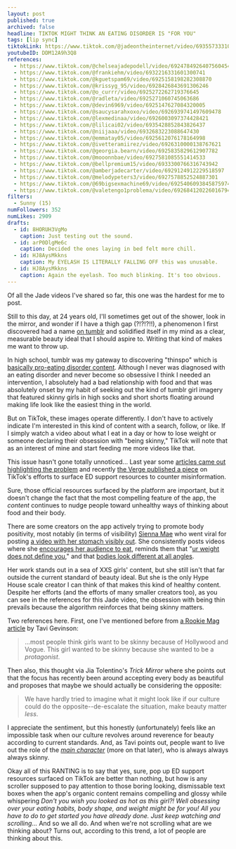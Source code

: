 ```yaml
---
layout: post
published: true
archived: false
headline: TIKTOK MIGHT THINK AN EATING DISORDER IS "FOR YOU"
tags: [lip sync]
tiktokLink: https://www.tiktok.com/@jadeontheinternet/video/6935573331072634118
youtubeID: DDM12A9h3Q8
references:
  - https://www.tiktok.com/@chelseajadepodell/video/6924784926407560454
  - https://www.tiktok.com/@frankiehm/video/6932216331601300741
  - https://www.tiktok.com/@kguetspam69/video/6925158198282308870
  - https://www.tiktok.com/@krissyg_95/video/6928426843691306246
  - https://www.tiktok.com/@o_currr/video/6925272262719376645
  - https://www.tiktok.com/@radleta/video/6925271060745063686
  - https://www.tiktok.com/@devin6969/video/6925147627084320005
  - https://www.tiktok.com/@saucysarahxoxo/video/6926939741497609478
  - https://www.tiktok.com/@lexmedinaa/video/6926003097374428421
  - https://www.tiktok.com/@lilicai02/video/6935428852843826437
  - https://www.tiktok.com/@niijaaa/video/6932683223088647430
  - https://www.tiktok.com/@emmatay05/video/6925612076178164998
  - https://www.tiktok.com/@ivetteramiirez/video/6926310000138767621
  - https://www.tiktok.com/@georgia.bearn/video/6925835829612907782
  - https://www.tiktok.com/@mooonnbae/video/6927581085551414533
  - https://www.tiktok.com/@bellpremium15/video/6933300766316743942
  - https://www.tiktok.com/@amberjadecarter/video/6929124912229518597
  - https://www.tiktok.com/@melodypeters3/video/6927578852524887301
  - https://www.tiktok.com/@69bigsexmachine69/video/6925406093845875974
  - https://www.tiktok.com/@valetengo1problema/video/6926841202260167941
filters:
  - Sunny (15)
numFollowers: 352
numLikes: 2909
drafts:
  - id: 8HORUH3VgMo
    caption: Just testing out the sound.
  - id: arP0DlgMe6c
    caption: Decided the ones laying in bed felt more chill.
  - id: HJ8AysMkkns
    caption: My EYELASH IS LITERALLY FALLING OFF this was unusable.
  - id: HJ8AysMkkns
    caption: Again the eyelash. Too much blinking. It's too obvious.
---
```


Of all the Jade videos I've shared so far, this one was the hardest for me to post.

Still to this day, at 24 years old, I'll sometimes get out of the shower, look in the mirror, and wonder if I have a thigh gap (?!?!?!!), a phenomenon I first discovered had a name [on tumblr](https://www.cosmopolitan.com/lifestyle/news/a18504/stop-thigh-gap/) and solidified itself in my mind as a clear, measurable beauty ideal that I should aspire to. Writing that kind of makes me want to throw up.

In high school, tumblr was my gateway to discovering "thinspo" which is [basically pro-eating disorder content](https://www.theatlantic.com/sexes/archive/2013/05/an-epidemic-basically-a-conflicted-weight-loss-blogger-on-thinspo/275671/). Although I never was diagnosed with an eating disorder and never become so obsessive I think I needed an intervention, I absolutely had a bad relationship with food and that was absolutely onset by my habit of seeking out the kind of tumblr girl imagery that featured skinny girls in high socks and short shorts floating around making life look like the easiest thing in the world.

But on TikTok, these images operate differently. I don't have to actively indicate I'm interested in this kind of content with a search, follow, or like. If I simply watch a video about what I eat in a day or how to lose weight or someone declaring their obsession with "being skinny," TikTok will note that as an interest of mine and start feeding me more videos like that.

This issue hasn't gone totally unnoticed... Last year some [articles came out](https://www.buzzfeed.com/cameronwilson/tiktok-eating-disorder-videos-algorithm-for-you-page) [highlighting the problem](https://www.theguardian.com/technology/2020/dec/07/tiktok-investigating-videos-promoting-starvation-and-anorexia) and recently [the Verge published a piece](https://www.theverge.com/2021/2/22/22292166/tiktok-eating-disorder-support-resources-hashtags) on TikTok's efforts to surface ED support resources to counter misinformation.

Sure, those official resources surfaced by the platform are important, but it doesn't change the fact that the most compelling feature of the app, the _content_ continues to nudge people toward unhealthy ways of thinking about food and their body.

There are some creators on the app actively trying to promote body positivity, most notably (in terms of visibility) [Sienna Mae](https://www.tiktok.com/@siennamae?lang=en) who went viral for posting [a video with her stomach visibly out](https://www.tiktok.com/@siennamae/video/6861428249403182342). She consistently posts videos where she [encourages her audience to eat](https://www.tiktok.com/@siennamae/video/6908002327639117062), reminds them that "[ur weight does not define you](https://www.tiktok.com/@siennamae/video/6911470133642890501)," and that [bodies look different at all angles](https://www.tiktok.com/@siennamae/video/6895099539095686405).

Her work stands out in a sea of XXS girls' content, but she still isn't that far outside the current standard of beauty ideal. But she is the only Hype House scale creator I can think of that makes this kind of healthy content. Despite her efforts (and the efforts of many smaller creators too), as you can see in the references for this Jade video, the obsession with being thin prevails because the algorithm reinforces that being skinny matters.

Two references here. First, one I've mentioned before from [a Rookie Mag article](https://www.rookiemag.com/2012/01/how-to-not-care-what-other-people-think-of-you/) by Tavi Gevinson:

> ...most people think girls want to be skinny because of Hollywood and Vogue. This girl wanted to be skinny because she wanted to be a _protagonist_.

Then also, this thought via Jia Tolentino's _Trick Mirror_ where she points out that the focus has recently been around accepting every body as beautiful and proposes that maybe we should actually be considering the opposite:

> We have hardly tried to imagine what it might look like if our culture could do the opposite--de-escalate the situation, make beauty matter _less_.

I appreciate the sentiment, but this honestly (unfortunately) feels like an impossible task when our culture revolves around reverence for beauty according to current standards. And, as Tavi points out, people want to live out the role of the [_main character_](https://reallifemag.com/main-character-energy/) (more on that later), who is always always always skinny.

Okay all of this RANTING is to say that yes, sure, pop up ED support resources surfaced on TikTok are better than nothing, but how is any scroller supposed to pay attention to those boring looking, dismissable text boxes when the app's organic content remains compelling and glossy while whispering _Don't you wish you looked as hot as this girl?! Well obsessing over your eating habits, body shape, and weight might be for you! All you have to do to get started you have already done. Just keep watching and scrolling..._ And so we all do. And when we're not scrolling what are we thinking about? Turns out, according to this trend, a lot of people are thinking about this.
